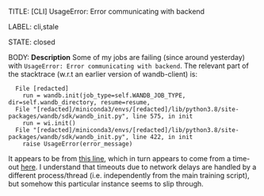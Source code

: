TITLE:
[CLI] UsageError: Error communicating with backend

LABEL:
cli,stale

STATE:
closed

BODY:
**Description**
Some of my jobs are failing (since around yesterday) with `UsageError: Error communicating with backend`. The relevant part of the stacktrace (w.r.t an earlier version of wandb-client) is: 

```
  File [redacted]
    run = wandb.init(job_type=self.WANDB_JOB_TYPE, dir=self.wandb_directory, resume=resume,
  File "[redacted]/miniconda3/envs/[redacted]/lib/python3.8/site-packages/wandb/sdk/wandb_init.py", line 575, in init
    run = wi.init()
  File "[redacted]/miniconda3/envs/[redacted]/lib/python3.8/site-packages/wandb/sdk/wandb_init.py", line 422, in init
    raise UsageError(error_message)
```
It appears to be from [this line](https://github.com/wandb/client/blob/0d5b1785ccadf6d275d3fb084d226b7b91506c11/wandb/sdk/wandb_init.py#L462), which in turn appears to come from a time-out [here](https://github.com/wandb/client/blob/0d5b1785ccadf6d275d3fb084d226b7b91506c11/wandb/sdk/interface/interface.py#L555). I understand that timeouts due to network delays are handled by a different process/thread (i.e. independently from the main training script), but somehow this particular instance seems to slip through. 

